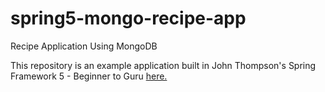 # spring5-mongo-recipe-app
Recipe Application Using MongoDB

This repository is an example application built in John Thompson's Spring Framework 5 - Beginner to Guru [here.](http://courses.springframework.guru/p/spring-framework-5-begginer-to-guru/?product_id=363173)



